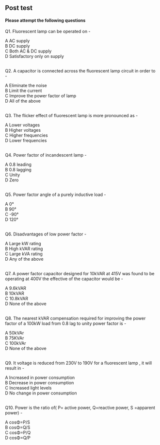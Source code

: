 ## Post test
#### Please attempt the following questions

Q1. Fluorescent lamp can be operated on -<br>

A AC supply<br>
B DC supply<br>
C Both AC & DC supply</br>
D Satisfactory only on supply<br><br>

Q2. A capacitor is connected across the fluorescent lamp circuit in order to -<br> 

A   Eliminate the noise<br>
B   Limit the current</br>
C  Improve the power factor of lamp<br>
D  All of the above<br><br>

Q3. The flicker effect of fluorescent lamp is more pronounced as - <br>

A   Lower voltages<br>
B   Higher voltages<br>
C   Higher frequencies<br>
D   Lower frequencies<br><br>

Q4. Power factor of incandescent lamp -<br>

A  0.8 leading<br>
B  0.8 lagging</br>
C  Unity<br>
D  Zero<br><br>

Q5. Power factor angle of a purely inductive load -<br>

A  0°<br>
B  90°<br>
C  -90°<br>
D  120°<br><br>

Q6. Disadvantages of low power factor -<br>

A  Large kW rating<br>
B  High kVAR rating<br>
C  Large kVA rating<br>
D  Any of the above<br><br>

Q7. A power factor capacitor designed for 10kVAR at 415V was found to be operating at 400V the effective of the capacitor would be -<br>

A  9.6kVAR<br>
B  10kVAR<br>
C  10.8kVAR<br>
D  None of the above<br><br>

Q8. The nearest kVAR compensation required for improving the power factor of a 100kW load from 0.8 lag to unity power factor is -<br>

A  50kVAr<br>
B  75KVAr</b><br>
C  100kVAr<br>
D  None of the above<br><br>

Q9.  It voltage is reduced from 230V to 190V for a fluorescent lamp , it will result in -<br>

A  Increased in power consumption<br>
B  Decrease in power consumption<br>
C  Increased light levels<br>
D  No change in power consumption<br><br>

Q10. Power is the ratio of( P= active power, Q=reactive power, S =apparent power) -<br>

A  cosΦ=P/S<br>
B  cosΦ=Q/S<br>
C  cosΦ=P/Q<br>
D  cosΦ=Q/P<br><br>



